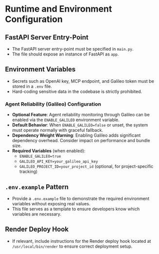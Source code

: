 # Runtime and Environment Configuration

## FastAPI Server Entry-Point
- The FastAPI server entry-point must be specified in `main.py`.
- The file should expose an instance of FastAPI as `app`.

## Environment Variables
- Secrets such as OpenAI key, MCP endpoint, and Galileo token must be stored in a `.env` file.
- Hard-coding sensitive data in the codebase is strictly prohibited.

### Agent Reliability (Galileo) Configuration
- **Optional Feature**: Agent reliability monitoring through Galileo can be enabled via the `ENABLE_GALILEO` environment variable.
- **Default Behavior**: When `ENABLE_GALILEO=false` or unset, the system must operate normally with graceful fallback.
- **Dependency Weight Warning**: Enabling Galileo adds significant dependency overhead. Consider impact on performance and bundle size.
- **Required Variables** (when enabled):
  - `ENABLE_GALILEO=true`
  - `GALILEO_API_KEY=your_galileo_api_key`
  - `GALILEO_PROJECT_ID=your_project_id` (optional, for project-specific tracking)

## `.env.example` Pattern
- Provide a `.env.example` file to demonstrate the required environment variables without exposing real values.
- This file serves as a template to ensure developers know which variables are necessary.

## Render Deploy Hook
- If relevant, include instructions for the Render deploy hook located at `/usr/local/bin/render` to ensure correct deployment setup.
